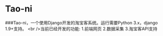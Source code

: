 Tao-ni
===================================  
###Tao-ni，一个使用Django开发的淘宝客系统。运行需要Python 3.x，django 1.9+支持。
\<br /\>当前已经开发的功能:
1.前端网页
2.数据采集
3.淘宝客API支持
